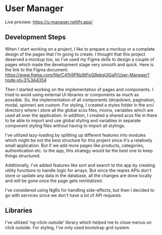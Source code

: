 # User Manager

Live preview: https://u-manager.netlify.app/

## Development Steps

When I start working on a project, I like to prepare a mockup or a complete design of the pages that I'm going to create. I thought that this project deserved a mockup too, so I've used my Figma skills to design a couple of pages which made the development stage very smooth and quick. Here is the link to the Figma document: https://www.figma.com/file/C41h9PNz8tFpQ9pkgUlGaP/User-Manager?node-id=3%3A4354

Then I started working on the implementation of pages and components. I tried to avoid using external UI libraries or components as much as possible. So, the implementation of all components (dropdown, pagination, modal, spinner) are custom. For styling, I created a styles folder in the src/ directory where I store all the global scss files, mixins, variables which are used all over the application. In addition, I created a shared.scss file in there to be able to import and use global styling and variables in separate component styling files without having to import all stylings.

I've utilized lazy-loading by splitting up different features into modules which might be not the best structure for this project since it's a relatively small application. But if we add more pages like products, categories, authentication etc. to the app, this strategy would be the best one to keep things structured.

Additionally, I've added features like sort and search to the app by creating utility functions to handle logic for arrays. But since the reqres APIs don't store or update any data in the database, all the changes are done locally and will be gone once the page gets reinitialized.

I've considered using NgRx for handling side-effects, but then I decided to go with services since we don't have a lot of API requests.

## Libraries

I've utilized 'ng-click-outside' library which helped me to close menus on click outside. For styling, I've only used bootstrap grid system.
